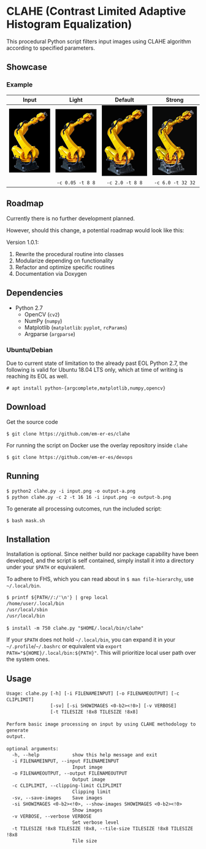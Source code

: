 # CLAHE (Contrast Limited Adaptive Histogram Equalization)

This procedural Python script filters input images using CLAHE algorithm according to specified parameters.

## Showcase

### Example

| Input | Light | Default | Strong |
|:-----:|:-----:|:-------:|:------:|
| ![Input](readme-input.jpg) | ![Light](readme-clahe-light.jpg) | ![Default](readme-clahe-default.jpg) | ![Strong](readme-clahe-strong.jpg) |
|  | `-c 0.05 -t 8 8` | `-c 2.0 -t 8 8` | `-c 6.0 -t 32 32` |

## Roadmap

Currently there is no further development planned.

However, should this change, a potential roadmap would look like this:

Version 1.0.1:

1. Rewrite the procedural routine into classes
2. Modularize depending on functionality
3. Refactor and optimize specific routines
4. Documentation via Doxygen

## Dependencies

* Python 2.7
  - OpenCV (`cv2`)
  - NumPy (`numpy`)
  - Matplotlib (`matplotlib`: `pyplot`, `rcParams`)
  - Argparse (`argparse`)

### Ubuntu/Debian

Due to current state of limitation to the already past EOL Python 2.7, the following is valid for Ubuntu 18.04 LTS only, which at time of writing is reaching its EOL as well.

```
# apt install python-{argcomplete,matplotlib,numpy,opencv}
```

## Download

Get the source code

```
$ git clone https://github.com/em-er-es/clahe
```

For running the script on Docker use the overlay repository inside `clahe`

```
$ git clone https://github.com/em-er-es/devops
```

## Running

```
$ python2 clahe.py -i input.png -o output-a.png
$ python clahe.py -c 2 -t 16 16 -i input.png -o output-b.png
```

To generate all processing outcomes, run the included script:

```
$ bash mask.sh
```

## Installation

Installation is optional. Since neither build nor package capability have been developed, and the script is self contained, simply install it into a directory under your `$PATH` or equivalent.

To adhere to FHS, which you can read about in `$ man file-hierarchy`, use `~/.local/bin`.

```
$ printf ${PATH//:/'\n'} | grep local
/home/user/.local/bin
/usr/local/sbin
/usr/local/bin

$ install -m 750 clahe.py "$HOME/.local/bin/clahe"
```

If your `$PATH` does not hold `~/.local/bin`, you can expand it in your `~/.profile`/`~/.bashrc` or equivalent via `export PATH="${HOME}/.local/bin:${PATH}"`. This will prioritize local user path over the system ones.

## Usage

```
Usage: clahe.py [-h] [-i FILENAMEINPUT] [-o FILENAMEOUTPUT] [-c CLIPLIMIT]
                [-sv] [-si SHOWIMAGES <0-b2><!0>] [-v VERBOSE]
                [-t TILESIZE !8x8 TILESIZE !8x8]

Perform basic image processing on input by using CLAHE methodology to generate
output.

optional arguments:
  -h, --help            show this help message and exit
  -i FILENAMEINPUT, --input FILENAMEINPUT
                        Input image
  -o FILENAMEOUTPUT, --output FILENAMEOUTPUT
                        Output image
  -c CLIPLIMIT, --clipping-limit CLIPLIMIT
                        Clipping limit
  -sv, --save-images    Save images
  -si SHOWIMAGES <0-b2><!0>, --show-images SHOWIMAGES <0-b2><!0>
                        Show images
  -v VERBOSE, --verbose VERBOSE
                        Set verbose level
  -t TILESIZE !8x8 TILESIZE !8x8, --tile-size TILESIZE !8x8 TILESIZE !8x8
                        Tile size
```
